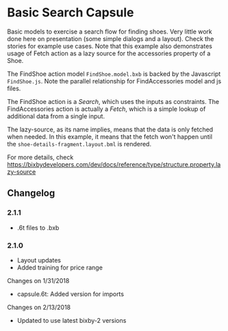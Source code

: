 # Basic Search Capsule

Basic models to exercise a search flow for finding shoes. Very little work done here on presentation 
(some simple dialogs and a layout). Check the stories for example use cases. Note that this example also 
demonstrates usage of Fetch action as a lazy source for the accessories property of a Shoe. 


The FindShoe action model `FindShoe.model.bxb` is backed by the Javascript `FindShoe.js`.
Note the parallel relationship for FindAccessories model and js files.

The FindShoe action is a _Search_, which uses the inputs as constraints.
The FindAccessories action is actually a _Fetch_, which is a simple lookup of additional data from a single input.

The lazy-source, as its name implies, means that the data is only fetched when needed. In this example, it means that the fetch won't
happen until the `shoe-details-fragment.layout.bml` is rendered.

For more details, check https://bixbydevelopers.com/dev/docs/reference/type/structure.property.lazy-source

## Changelog

### 2.1.1
- .6t files to .bxb

### 2.1.0
- Layout updates
- Added training for price range

Changes on 1/31/2018
- capsule.6t: Added version for imports

Changes on 2/13/2018
- Updated to use latest bixby-2 versions